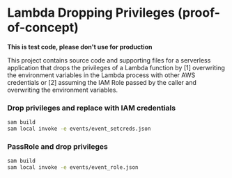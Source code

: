 # Lambda Dropping Privileges (proof-of-concept)
**This is test code, please don't use for production**

This project contains source code and supporting files for a serverless application that drops the privileges of a Lambda function by [1] overwriting the environment variables in the Lambda process with other AWS credentials or [2] assuming the IAM Role passed by the caller and overwriting the environment variables.


### Drop privileges and replace with IAM credentials 
```bash 
sam build
sam local invoke -e events/event_setcreds.json
```

### PassRole and drop privileges

```bash 
sam build
sam local invoke -e events/event_role.json
```